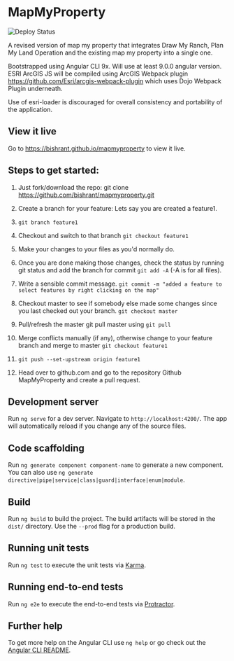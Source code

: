 # MapMyProperty
![Deploy Status](https://github.com/bishrant/MapMyProperty/workflows/Run%20build%20test%20and%20deploy%20while%20using%20with%20NPM%20cache/badge.svg)



A revised version of map my property that integrates Draw My Ranch, Plan My Land Operation and the existing map my property into a single one.

Bootstrapped using Angular CLI 9x. Will use at least 9.0.0 angular version.
ESRI ArcGIS JS will be compiled using ArcGIS Webpack plugin https://github.com/Esri/arcgis-webpack-plugin which uses Dojo Webpack Plugin underneath.

Use of esri-loader is discouraged for overall consistency and portability of the application.

## View it live
Go to https://bishrant.github.io/mapmyproperty to view it live.

## Steps to get started:

1. Just fork/download the repo: git clone https://github.com/bishrant/mapmyproperty.git

2. Create a branch for your feature: Lets say you are created a feature1.

3. `git branch feature1`

4. Checkout and switch to that branch `git checkout feature1`

5. Make your changes to your files as you'd normally do.

6. Once you are done making those changes, check the status by running git status and add the branch for commit `git add -A` (-A is for all files).

7. Write a sensible commit message. `git commit -m "added a feature to select features by right clicking on the map"`

8. Checkout master to see if somebody else made some changes since you last checked out your branch. `git checkout master`

9. Pull/refresh the master git pull master using `git pull`

10. Merge conflicts manually (if any), otherwise change to your feature branch and merge to master
`git checkout feature1`

11. `git push --set-upstream origin feature1`

12. Head over to github.com and go to the repository Github MapMyProperty and create a pull request.



## Development server

Run `ng serve` for a dev server. Navigate to `http://localhost:4200/`. The app will automatically reload if you change any of the source files.

## Code scaffolding

Run `ng generate component component-name` to generate a new component. You can also use `ng generate directive|pipe|service|class|guard|interface|enum|module`.

## Build

Run `ng build` to build the project. The build artifacts will be stored in the `dist/` directory. Use the `--prod` flag for a production build.

## Running unit tests

Run `ng test` to execute the unit tests via [Karma](https://karma-runner.github.io).

## Running end-to-end tests

Run `ng e2e` to execute the end-to-end tests via [Protractor](http://www.protractortest.org/).

## Further help

To get more help on the Angular CLI use `ng help` or go check out the [Angular CLI README](https://github.com/angular/angular-cli/blob/master/README.md).
